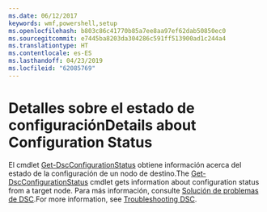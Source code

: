 ```yaml
---
ms.date: 06/12/2017
keywords: wmf,powershell,setup
ms.openlocfilehash: b803c86c41770b85a7ee8aa97ef62dab50850ec0
ms.sourcegitcommit: e7445ba8203da304286c591ff513900ad1c244a4
ms.translationtype: HT
ms.contentlocale: es-ES
ms.lasthandoff: 04/23/2019
ms.locfileid: "62085769"
---
```

# <a name="details-about-configuration-status"></a><span data-ttu-id="49bc1-102">Detalles sobre el estado de configuración</span><span class="sxs-lookup"><span data-stu-id="49bc1-102">Details about Configuration Status</span></span>

<span data-ttu-id="49bc1-103">El cmdlet [Get-DscConfigurationStatus](https://technet.microsoft.com/library/mt517868.aspx) obtiene información acerca del estado de la configuración de un nodo de destino.</span><span class="sxs-lookup"><span data-stu-id="49bc1-103">The [Get-DscConfigurationStatus](https://technet.microsoft.com/library/mt517868.aspx) cmdlet gets information about configuration status from a target node.</span></span>
<span data-ttu-id="49bc1-104">Para más información, consulte [Solución de problemas de DSC](https://msdn.microsoft.com/powershell/dsc/troubleshooting).</span><span class="sxs-lookup"><span data-stu-id="49bc1-104">For more information, see [Troubleshooting DSC](https://msdn.microsoft.com/powershell/dsc/troubleshooting).</span></span>

